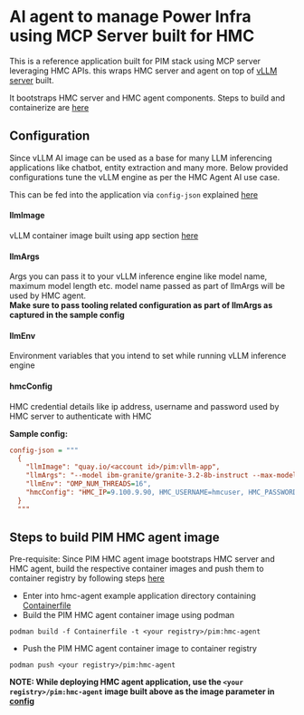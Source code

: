 # AI agent to manage Power Infra using MCP Server built for HMC

This is a reference application built for PIM stack using MCP server leveraging HMC APIs.
this wraps HMC server and agent on top of [vLLM server](../../examples/vllm/README.md) built.

It bootstraps HMC server and HMC agent components. Steps to build and containerize are [here](app/README.md)

## Configuration

Since vLLM AI image can be used as a base for many LLM inferencing applications like chatbot, entity extraction and many more.  Below provided configurations tune the vLLM engine as per the HMC Agent AI use case.

This can be fed into the application via `config-json` explained [here](../../docs/configuration-guide.md#ai)

#### llmImage
vLLM container image built using app section [here](../vllm/app/README.md)
#### llmArgs
Args you can pass it to your vLLM inference engine like model name, maximum model length etc. model name passed as part of llmArgs will be used by HMC agent.  
**Make sure to pass tooling related configuration as part of llmArgs as captured in the sample config**
#### llmEnv
Environment variables that you intend to set while running vLLM inference engine
#### hmcConfig
HMC credential details like ip address, username and password used by HMC server to authenticate with HMC

**Sample config:**
```ini
config-json = """
  {
    "llmImage": "quay.io/<account id>/pim:vllm-app",
    "llmArgs": "--model ibm-granite/granite-3.2-8b-instruct --max-model-len=26208 --enable-auto-tool-choice --tool-call-parser granite",
    "llmEnv": "OMP_NUM_THREADS=16",
    "hmcConfig": "HMC_IP=9.100.9.90, HMC_USERNAME=hmcuser, HMC_PASSWORD=lab123",
  }
  """
```

## Steps to build PIM HMC agent image
Pre-requisite: Since PIM HMC agent image bootstraps HMC server and HMC agent, build the respective container images and push them to container registry by following steps [here](./app/README.md)

- Enter into hmc-agent example application directory containing [Containerfile](./Containerfile)
- Build the PIM HMC agent container image using podman
```
podman build -f Containerfile -t <your registry>/pim:hmc-agent
```
- Push the PIM HMC agent container image to container registry
```
podman push <your registry>/pim:hmc-agent
```

**NOTE: While deploying HMC agent application, use the `<your registry>/pim:hmc-agent` image built above as the image parameter in [config](../../config.ini)**

